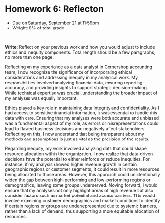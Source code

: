 # Homework 6: Reflecton

- Due on Saturday, September 21 at 11:59pm
- Weight: 8% of total grade

<br>

**Write**: Reflect on your previous work and how you would adjust to include ethics and inequity components. Total length should be a few paragraphs, no more than one page.

Reflecting on my experience as a data analyst in Cornershop accounting team, I now recognize the significance of incorporating ethical considerations and addressing inequity in my analytical work. My responsibilities involved analyzing financial data, ensuring reporting accuracy, and providing insights to support strategic decision-making. While technical expertise was crucial, understanding the broader impact of my analyses was equally important.

Ethics played a key role in maintaining data integrity and confidentiality. As I had access to sensitive financial information, it was essential to handle this data with care. Ensuring that my analyses were both accurate and unbiased was a fundamental aspect of my role, as errors or misrepresentations could lead to flawed business decisions and negatively affect stakeholders. Reflecting on this, I now understand that being transparent about my methods and assumptions is just as vital as the precision of the results.

Regarding inequity, my work involved analyzing data that could shape resource allocation within the organization. I now realize that data-driven decisions have the potential to either reinforce or reduce inequities. For instance, if my analysis showed higher revenue growth in certain geographic regions or customer segments, it could result in more resources being allocated to those areas. However, this approach could unintentionally widen the gap between high-performing and low-performing regions or demographics, leaving some groups underserved. Moving forward, I would ensure that my analyses not only highlight areas of high revenue but also consider factors such as market potential and access barriers. This would involve examining customer demographics and market conditions to identify if certain regions or groups are underrepresented due to systemic barriers, rather than a lack of demand, thus supporting a more equitable allocation of resources.
